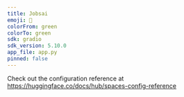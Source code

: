 ```yaml
---
title: Jobsai
emoji: 🐢
colorFrom: green
colorTo: green
sdk: gradio
sdk_version: 5.10.0
app_file: app.py
pinned: false
---
```


Check out the configuration reference at https://huggingface.co/docs/hub/spaces-config-reference
